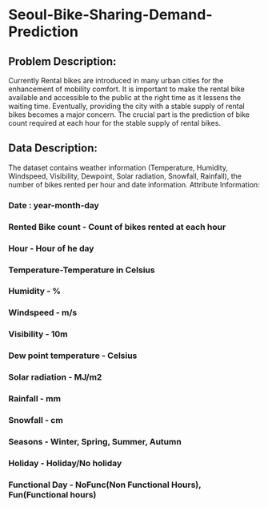 # Seoul-Bike-Sharing-Demand-Prediction
## Problem Description:
Currently Rental bikes are introduced in many urban cities for the enhancement of mobility comfort. It is important to make the rental bike available and accessible to the public at the right time as it lessens the waiting time. Eventually, providing the city with a stable supply of rental bikes becomes a major concern. The crucial part is the prediction of bike count required at each hour for the stable supply of rental bikes.
## Data Description:
The dataset contains weather information (Temperature, Humidity, Windspeed, Visibility, Dewpoint, Solar radiation, Snowfall, Rainfall), the number of bikes rented per hour and date information.
Attribute Information:
### Date : year-month-day
### Rented Bike count - Count of bikes rented at each hour
### Hour - Hour of he day
### Temperature-Temperature in Celsius
### Humidity - %
### Windspeed - m/s
### Visibility - 10m
### Dew point temperature - Celsius
### Solar radiation - MJ/m2
### Rainfall - mm
### Snowfall - cm
### Seasons - Winter, Spring, Summer, Autumn
### Holiday - Holiday/No holiday
### Functional Day - NoFunc(Non Functional Hours), Fun(Functional hours)
